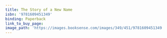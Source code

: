 ```yaml
---
title: The Story of a New Name
isbn: '9781609451349'
binding: Paperback
link_to_buy_page:
image_path: 'https://images.booksense.com/images/349/451/9781609451349.jpg'
---
```


